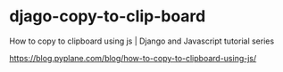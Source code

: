 # djago-copy-to-clip-board
How to copy to clipboard using js | Django and Javascript tutorial series


https://blog.pyplane.com/blog/how-to-copy-to-clipboard-using-js/
